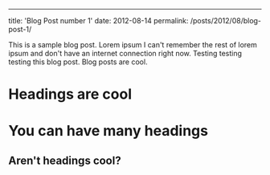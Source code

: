 ---
title: 'Blog Post number 1'
date: 2012-08-14
permalink: /posts/2012/08/blog-post-1/


This is a sample blog post. Lorem ipsum I can't remember the rest of lorem ipsum and don't have an internet connection right now. Testing testing testing this blog post. Blog posts are cool.

Headings are cool
======

You can have many headings
======

Aren't headings cool?
------